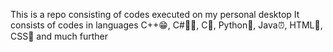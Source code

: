 This is a repo consisting of codes executed on my personal desktop
It consists of codes in languages C++😁, C#🤷‍♂️, C👵, Python👶, Java⏰, HTML🦴, CSS💄 and much further
